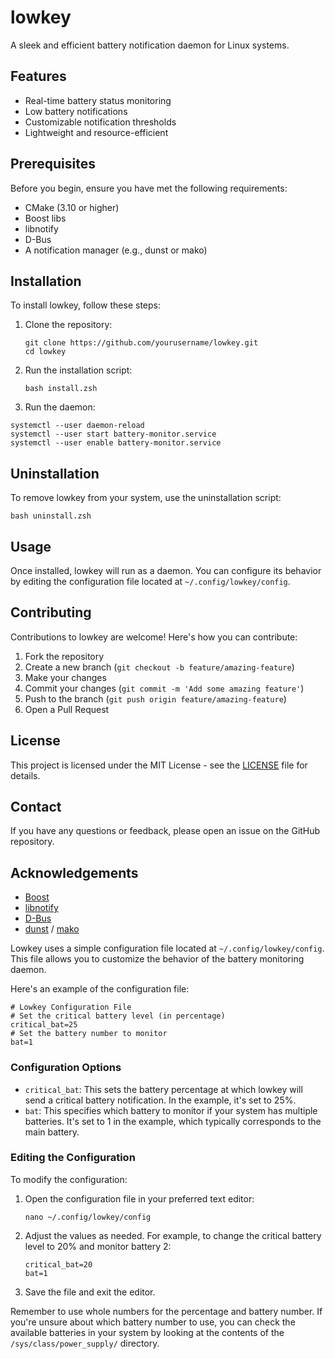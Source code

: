 # lowkey

A sleek and efficient battery notification daemon for Linux systems.

## Features

- Real-time battery status monitoring
- Low battery notifications
- Customizable notification thresholds
- Lightweight and resource-efficient

## Prerequisites

Before you begin, ensure you have met the following requirements:

- CMake (3.10 or higher)
- Boost libs
- libnotify
- D-Bus
- A notification manager (e.g., dunst or mako)

## Installation

To install lowkey, follow these steps:

1. Clone the repository:
   ```
   git clone https://github.com/yourusername/lowkey.git
   cd lowkey
   ```

2. Run the installation script:
   ```
   bash install.zsh
   ```
3. Run the daemon:

```
systemctl --user daemon-reload
systemctl --user start battery-monitor.service
systemctl --user enable battery-monitor.service

```

## Uninstallation

To remove lowkey from your system, use the uninstallation script:

```
bash uninstall.zsh
```

## Usage

Once installed, lowkey will run as a daemon. You can configure its behavior by editing the configuration file located at `~/.config/lowkey/config`.

## Contributing

Contributions to lowkey are welcome! Here's how you can contribute:

1. Fork the repository
2. Create a new branch (`git checkout -b feature/amazing-feature`)
3. Make your changes
4. Commit your changes (`git commit -m 'Add some amazing feature'`)
5. Push to the branch (`git push origin feature/amazing-feature`)
6. Open a Pull Request

## License

This project is licensed under the MIT License - see the [LICENSE](LICENSE) file for details.

## Contact

If you have any questions or feedback, please open an issue on the GitHub repository.

## Acknowledgements

- [Boost](https://www.boost.org/)
- [libnotify](https://developer.gnome.org/libnotify/)
- [D-Bus](https://www.freedesktop.org/wiki/Software/dbus/)
- [dunst](https://dunst-project.org/) / [mako](https://github.com/emersion/mako)


Lowkey uses a simple configuration file located at `~/.config/lowkey/config`. This file allows you to customize the behavior of the battery monitoring daemon.

Here's an example of the configuration file:

```
# Lowkey Configuration File
# Set the critical battery level (in percentage)
critical_bat=25
# Set the battery number to monitor
bat=1
```

### Configuration Options

- `critical_bat`: This sets the battery percentage at which lowkey will send a critical battery notification. In the example, it's set to 25%.
- `bat`: This specifies which battery to monitor if your system has multiple batteries. It's set to 1 in the example, which typically corresponds to the main battery.

### Editing the Configuration

To modify the configuration:

1. Open the configuration file in your preferred text editor:
   ```
   nano ~/.config/lowkey/config
   ```

2. Adjust the values as needed. For example, to change the critical battery level to 20% and monitor battery 2:
   ```
   critical_bat=20
   bat=1
   ```

3. Save the file and exit the editor.

Remember to use whole numbers for the percentage and battery number. If you're unsure about which battery number to use, you can check the available batteries in your system by looking at the contents of the `/sys/class/power_supply/` directory.

